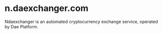 # n.daexchanger.com
Ndaexchanger is an automated cryptocurrency exchange service, operated by Dae Platform.
